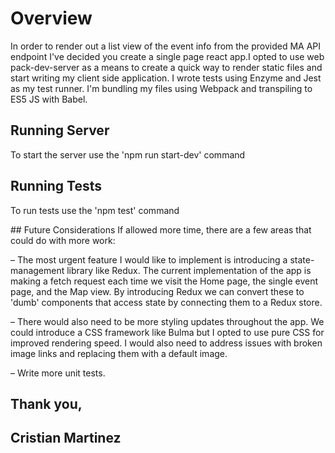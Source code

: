# Overview
In order to render out a list view of the event info from the provided MA API endpoint I've decided you create a single page react app.I opted to use webpack-dev-server as a means to create a quick way to render static files and start writing my client side application. I wrote tests using Enzyme and Jest as my test runner. I'm bundling my files using Webpack and transpiling to ES5 JS with Babel.

## Running Server
To start the server use the 'npm run start-dev' command

## Running Tests
To run tests use the 'npm test' command

## Future Considerations
If allowed more time, there are a few areas that could do with more work:

– The most urgent feature I would like to implement is introducing a state-management library like Redux. The current implementation of the app is making a fetch request each time we visit the Home page, the single event page, and the Map view. By introducing Redux we can convert these to 'dumb' components that access state by connecting them to a Redux store.

– There would also need to be more styling updates throughout the app. We could introduce a CSS framework like Bulma but I opted to use pure CSS for improved rendering speed. I would also need to address issues with broken image links and replacing them with a default image. 

– Write more unit tests.


## Thank you,
## Cristian Martinez
